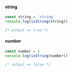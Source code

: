 #### string

```typescript
const string = 'string'
console.log(isString(string))

/* output => true */
```

#### number

```typescript
const number = 1
console.log(isString(number))

/* output => false */
```

